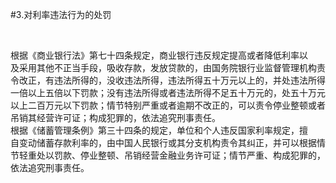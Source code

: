 #3.对利率违法行为的处罚
<p>&nbsp;</p>
    <p>根据《商业银行法》第七十四条规定，商业银行违反规定提高或者降低利率以<br />
      及采用其他不正当手段，吸收存款，发放贷款的，由国务院银行业监督管理机构责<br />
      令改正，有违法所得的，没收违法所得，违法所得五十万元以上的，并处违法所得<br />
      一倍以上五倍以下罚款；没有违法所得或者违法所得不足五十万元的，处五十万元<br />
      以上二百万元以下罚款；情节特别严重或者逾期不改正的，可以责令停业整顿或者<br />
      吊销其经营许可证；构成犯罪的，依法追究刑事责任。<br />
      根据《储蓄管理条例》第三十四条的规定，单位和个人违反国家利率规定，擅<br />
      自变动储蓄存款利率的，由中国人民银行或其分支机构责令其纠正，并可以根据情<br />
      节轻重处以罚款、停业整顿、吊销经营金融业务许可证；情节严重、构成犯罪的，<br />
    依法追究刑事责任。</p>